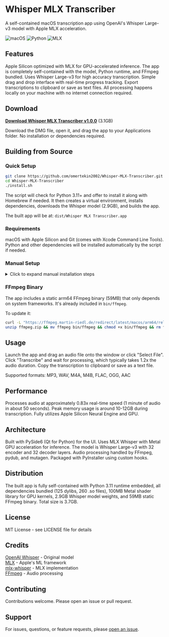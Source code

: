 # Whisper MLX Transcriber

A self-contained macOS transcription app using OpenAI's Whisper Large-v3 model with Apple MLX acceleration.

![macOS](https://img.shields.io/badge/macOS-Apple%20Silicon-blue)
![Python](https://img.shields.io/badge/Python-3.11-green)
![MLX](https://img.shields.io/badge/MLX-Accelerated-orange)

## Features

Apple Silicon optimized with MLX for GPU-accelerated inference. The app is completely self-contained with the model, Python runtime, and FFmpeg bundled. Uses Whisper Large-v3 for high accuracy transcription. Simple drag and drop interface with real-time progress tracking. Export transcriptions to clipboard or save as text files. All processing happens locally on your machine with no internet connection required.

## Download

**[Download Whisper MLX Transcriber v1.0.0](https://drive.google.com/file/d/1JqbpoPmQIRNWqEBWyZahuJ1Eg_4ZgH9N/view?usp=sharing)** (3.1GB)

Download the DMG file, open it, and drag the app to your Applications folder. No installation or dependencies required.

## Building from Source

### Quick Setup

```bash
git clone https://github.com/omertekin2002/Whisper-MLX-Transcriber.git
cd Whisper-MLX-Transcriber
./install.sh
```

The script will check for Python 3.11+ and offer to install it along with Homebrew if needed. It then creates a virtual environment, installs dependencies, downloads the Whisper model (2.9GB), and builds the app.

The built app will be at: `dist/Whisper MLX Transcriber.app`

### Requirements

macOS with Apple Silicon and Git (comes with Xcode Command Line Tools). Python and other dependencies will be installed automatically by the script if needed.

### Manual Setup

<details>
<summary>Click to expand manual installation steps</summary>

Ensure Python 3.11+ is installed:
```bash
python3 --version  # Should be 3.11 or higher
```

If not installed:
```bash
brew install python@3.11
```

Clone the repository:
```bash
git clone https://github.com/omertekin2002/Whisper-MLX-Transcriber.git
cd Whisper-MLX-Transcriber
```

Create Python virtual environment:
```bash
python3 -m venv ../whisper_mlx_env
source ../whisper_mlx_env/bin/activate
```

Install dependencies:
```bash
pip install -r requirements.txt
```

Download the Whisper model (2.9GB):
```bash
python prepare_model.py
```

Build the app:
```bash
./build_app.sh
```

The built app will be at: `dist/Whisper MLX Transcriber.app`

</details>

### FFmpeg Binary

The app includes a static arm64 FFmpeg binary (59MB) that only depends on system frameworks. It's already included in `bin/ffmpeg`.

To update it:
```bash
curl -L "https://ffmpeg.martin-riedl.de/redirect/latest/macos/arm64/release/ffmpeg.zip" -o ffmpeg.zip
unzip ffmpeg.zip && mv ffmpeg bin/ffmpeg && chmod +x bin/ffmpeg && rm ffmpeg.zip
```

## Usage

Launch the app and drag an audio file onto the window or click "Select File". Click "Transcribe" and wait for processing, which typically takes 1.2x the audio duration. Copy the transcription to clipboard or save as a text file.

Supported formats: MP3, WAV, M4A, M4B, FLAC, OGG, AAC

## Performance

Processes audio at approximately 0.83x real-time speed (1 minute of audio in about 50 seconds). Peak memory usage is around 10-12GB during transcription. Fully utilizes Apple Silicon Neural Engine and GPU.

## Architecture

Built with PySide6 (Qt for Python) for the UI. Uses MLX Whisper with Metal GPU acceleration for inference. The model is Whisper Large-v3 with 32 encoder and 32 decoder layers. Audio processing handled by FFmpeg, pydub, and mutagen. Packaged with PyInstaller using custom hooks.

## Distribution

The built app is fully self-contained with Python 3.11 runtime embedded, all dependencies bundled (125 dylibs, 260 .so files), 100MB Metal shader library for GPU kernels, 2.9GB Whisper model weights, and 59MB static FFmpeg binary. Total size is 3.7GB.

## License

MIT License - see LICENSE file for details

## Credits

[OpenAI Whisper](https://github.com/openai/whisper) - Original model  
[MLX](https://github.com/ml-explore/mlx) - Apple's ML framework  
[mlx-whisper](https://github.com/ml-explore/mlx-examples/tree/main/whisper) - MLX implementation  
[FFmpeg](https://ffmpeg.org/) - Audio processing

## Contributing

Contributions welcome. Please open an issue or pull request.

## Support

For issues, questions, or feature requests, please [open an issue](../../issues).
